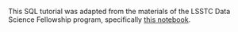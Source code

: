 This SQL tutorial was adapted from the materials of the LSSTC Data Science Fellowship program, specifically [this notebook](https://github.com/LSSTC-DSFP/LSSTC-DSFP-Sessions/blob/main/Sessions/Session08/Day1/IntroToSQLite.ipynb).
